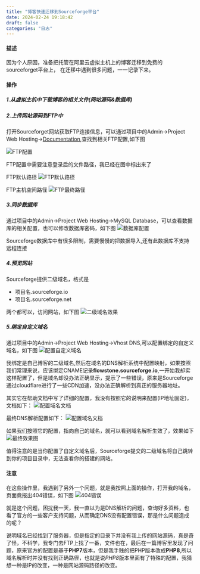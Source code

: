 ```yaml
---
title: "博客快速迁移到Sourceforge平台"
date: 2024-02-24 19:18:42
draft: false
categories: "日志"
---
```

#### 描述
因为个人原因，准备把托管在阿里云虚拟主机上的博客迁移到免费的sourceforget平台上，
在迁移中遇到很多问题，一一记录下来。

#### 操作
##### 1.从虚拟主机中下载博客的相关文件(网站源码&数据库)

##### 2.上传网站源码到FTP中
打开Sourceforget网站获取FTP连接信息，可以通过项目中的Admin->Project Web Hosting->[Documentation](https://sourceforge.net/p/forge/documentation/Project%20Web%20Services/),查找到相关FTP配置,如下图

![FTP配置](https://ueyao.github.io/image-hosting/blog/2024/0224/01.png)

FTP配置中需要注意登录后的文件路径，我已经在图中标出来了

FTP默认路径
![FTP默认路径](https://ueyao.github.io/image-hosting/blog/2024/0224/02.png)

FTP主机空间路径
![FTP最终路径](https://ueyao.github.io/image-hosting/blog/2024/0224/03.png)

##### 3.同步数据库
通过项目中的Admin->Project Web Hosting->MySQL Database，可以查看数据库的相关配置，也可以修改数据库密码，如下图
![数据库配置](https://ueyao.github.io/image-hosting/blog/2024/0224/04.png)

Sourceforge数据库中有很多限制，需要慢慢的把数据导入,还有此数据库不支持远程连接

##### 4.预览网站
Sourceforge提供二级域名，格式是
* 项目名.sourceforge.io
* 项目名.sourceforge.net

两个都可以，访问网站，如下图
![二级域名效果](https://ueyao.github.io/image-hosting/blog/2024/0224/05.png)

##### 5.绑定自定义域名
通过项目中的Admin->Project Web Hosting->Vhost DNS,可以配置绑定的自定义域名，如下图
![配置自定义域名](https://ueyao.github.io/image-hosting/blog/2024/0224/06.png)

我绑定是自己博客的二级域名,然后在域名的DNS解析系统中配置映射，如果按照我们常理来说，应该绑定CNAME记录**flowstone.sourceforge.io**,一开始我却实这样配置了，但是域名却没办法正确显示，提示了一些错误，原来是Sourceforge通过cloudflare进行了一些CDN加速，没办法正确解析到真正的服务器地址。

其实它在帮助文档中写了详细的配置，我没有按照它的说明来配置(IP地址固定)，文档如下：
![配置域名文档](https://ueyao.github.io/image-hosting/blog/2024/0224/07.png)

最终DNS解析配置如下：
![配置域名文档](https://ueyao.github.io/image-hosting/blog/2024/0224/10.png)


如果我们按照它的配置，指向自己的域名，就可以看到域名解析生效了，效果如下
![最终效果图](https://ueyao.github.io/image-hosting/blog/2024/0224/08.png)

值得注意的是当你配置了自定义域名后，Sourceforge提交的二级域名将自己跳转到你的项目目录中，无法查看你的搭建的网站。


#### 注意

在这些操作里，我遇到了另外一个问题，就是我按照上面的操作，打开我的域名，页面竟报出404错误，如下图
![404错误](https://ueyao.github.io/image-hosting/blog/2024/0224/09.png)

就是这个问题，困扰我一天，我一直以为是DNS解析的问题，查询好多资料，也看了官方的一些客户支持问题，从而确定DNS没有配置错误，那是什么问题造成的呢？

说明域名已经找到了服务器，但是指定的目录下并没有我上传的网站源码，真是奇了怪，不科学，我专门去FTP上找了一番，文件也在，最后在一篇博客里发现了问题，原来官方的配置是基于**PHP7**版本，但是我手贱的把PHP版本改成**PHP8**,所以域名解析时并没有找到正确路径，也就是说*PHP8*版本里面有了特殊的配置，我猜想一种是IP的改变，一种是网站源码路径的改变。




